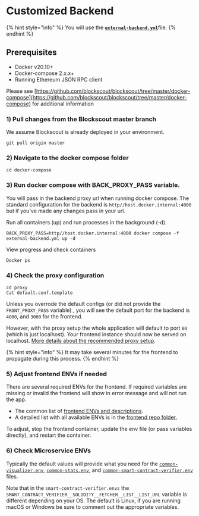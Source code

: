 # Customized Backend

{% hint style="info" %}
You will use the [**`external-backend.yml`**](https://github.com/blockscout/blockscout/blob/master/docker-compose/external-backend.yml)file.
{% endhint %}

## Prerequisites

* Docker v20.10+
* Docker-compose 2.x.x+
* Running Ethereum JSON RPC client

Please see [https://github.com/blockscout/blockscout/tree/master/docker-compose](https://github.com/blockscout/blockscout/tree/master/docker-compose) for additional information

### 1) Pull changes from the Blockscout master branch

We assume Blockscout is already deployed in your environment.

```
git pull origin master
```

### 2) Navigate to the docker compose folder

```
cd docker-compose
```

### 3) Run docker compose with BACK\_PROXY\_PASS variable.

You will pass in the backend proxy url when running docker compose. The standard configuration for the backend is `http//host.docker.internal:4000` but if you've made any changes pass in your url.

Run all containers (up) and run processes in the background (-d).

```
BACK_PROXY_PASS=http//host.docker.internal:4000 docker compose -f external-backend.yml up -d
```

View progress and check containers

```
Docker ps
```

### 4) Check the proxy configuration

```
cd proxy
Cat default.conf.template
```

Unless you overrode the default configs (or did not provide the `FRONT_PROXY_PASS` variable) , you will see the default port for the backend is `4000`, and `3000` for the frontend.

However, with the proxy setup the whole application will default to port `80` (which is just localhost). Your frontend instance should now be served on localhost. [More details about the recommended proxy setup](proxy-setup.md).

{% hint style="info" %}
It may take several minutes for the frontend to propagate during this process.
{% endhint %}

### 5) Adjust frontend ENVs if needed

There are several required ENVs for the frontend. If required variables are missing or invalid the frontend will show in error message and will not run the app.

* The common list of [frontend ENVs and descriptions](../../env-variables/frontend-common-envs.md).
* A detailed list with all available ENVs is in the [frontend repo folder.](https://github.com/blockscout/frontend/blob/main/docs/ENVS.md)

To adjust, stop the frontend container, update the env file (or pass variables directly), and restart the container.

### 6) Check Microservice ENVs

Typically the default values will provide what you need for the [`common-visualizer.env`](https://github.com/blockscout/blockscout/blob/master/docker-compose/envs/common-visualizer.env), [`common-stats.env`](https://github.com/blockscout/blockscout/blob/master/docker-compose/envs/common-stats.env), and [`common-smart-contract-verifier.env`](https://github.com/blockscout/blockscout/blob/master/docker-compose/envs/common-smart-contract-verifier.env) files.

Note that in the `smart-contract-verifier.envs` the `SMART_CONTRACT_VERIFIER__SOLIDITY__FETCHER__LIST__LIST_URL` variable is different depending on your OS. The default is Linux, if you are running macOS or Windows be sure to comment out the appropriate variables.
